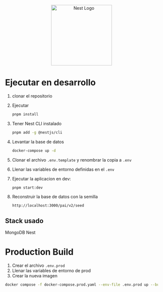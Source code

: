 <p align="center">
  <a href="http://nestjs.com/" target="blank">
    <img src="https://nestjs.com/img/logo-small.svg" width="200" alt="Nest Logo" />
  </a>
</p>

# Ejecutar en desarrollo

1. clonar el repositorio
2. Ejecutar

   ```bash
   pnpm install
   ```

3. Tener Nest CLI instalado

   ```bash
   pnpm add -g @nestjs/cli
   ```

4. Levantar la base de datos

   ```bash
   docker-compose up -d
   ```

5. Clonar el archivo `.env.template` y renombrar la copia a `.env`
6. Llenar las variables de entorno definidas en el `.env`

7. Ejecutar la aplicacion en dev:

   ```bash
   pnpm start:dev
   ```

8. Reconstruir la base de datos con la semilla

   ```bash
   http://localhost:3000/pai/v2/seed
   ```

## Stack usado

MongoDB
Nest

# Production Build

1. Crear el archivo `.env.prod`
2. Llenar las variables de entorno de prod
3. Crear la nueva imagen

```bash
docker compose -f docker-compose.prod.yaml --env-file .env.prod up --build
```
